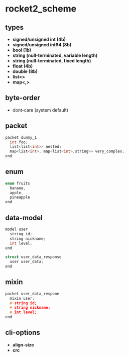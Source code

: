 rocket2_scheme
====

types
----
* __signed/unsigned int (4b)__
* __signed/unsigned int64 (8b)__
* __bool (1b)__
* __string (null-terminated, variable length)__
* __string (null-terminated, fixed length)__
* __float (4b)__
* __double (8b)__
* __list<>__
* __map<,>__

byte-order
----
* dont-care (system default)

packet
----
```cpp
packet dummy_1
  int foo;
  list<list<int>> nested;
  map<list<int>, map<list<int>,string>> very_complex;
end
```

enum
----
```cpp
enum fruits
  banana,
  apple,
  pineapple
end
```

data-model
----
```cpp
model user
  string id;
  string nickname;
  int level;
end
```
```cpp
struct user_data_response
  user user_data;
end
```

mixin
----
```cpp
packet user_data_respone
  mixin user;
  # string id;
  # string nickname;
  # int level;
end
```

cli-options
----
* __align-size__
* __crc__
